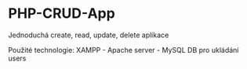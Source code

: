 # PHP-CRUD-App

Jednoduchá create, read, update, delete aplikace

Použité technologie:
    XAMPP - Apache server
          - MySQL DB pro ukládání users
